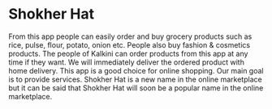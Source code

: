 # Shokher Hat 

From this app people can easily order and buy grocery products such as rice, pulse, flour, potato, onion etc. People also buy fashion & cosmetics products. The people of Kalkini can order products from this app at any time if they want. We will immediately deliver the ordered product with home delivery. This app is a good choice for online shopping. Our main goal is to provide services. Shokher Hat is a new name in the online marketplace but it can be said that Shokher Hat will soon be a popular name in the online marketplace. 
